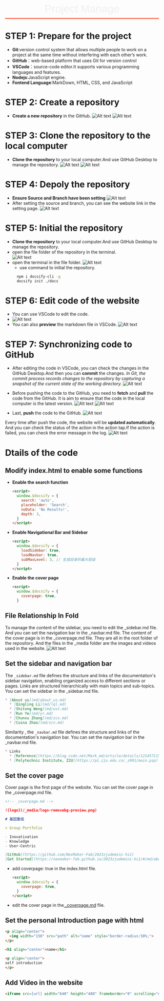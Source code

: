 <style>
    .custom-title {
        font-family: "Arial", sans-serif;
        font-size: 2.5em;
        text-align: center;
        padding: 10px 0;
        color: #EFEFEF;
        border-bottom: 3px solid #FF6347;
        margin-bottom: 20px;
    }
</style>

<div class="custom-title">Project Manage</div>

# STEP 1: Prepare for the project
- **Git**:version control system that allows multiple people to work on a project at the same time without interfering with each other’s work. 
- **GitHub**：web-based platform that uses Git for version control
- **VSCode**：source-code editor.It supports various programming languages and features.
- **Nodejs**:JavaScript engine.
- **Fontend Language**:MarkDown, HTML, CSS, and JavaScript

# STEP 2: Create a repository
- **Create a new repository** in the GitHub.
![Alt text](../_media/pro01_manage/create_repo.png)
![Alt text](../_media/pro01_manage/create_repo2.png)

# STEP 3: Clone the repository to the local computer

- **Clone the repository** to your local computer.And use GitHub Desktop to manage the repository.
![Alt text](../_media/pro01_manage/clone_repo1.png)
![Alt text](../_media/pro01_manage/copy_url.png)

# STEP 4: Depoly the repository
- **Ensure Source and Branch have been setting**
![Alt text](../_media/pro01_manage/github_branchAndsource.png)
- After setting the source and branch, you can see the website link in the setting page. 
![Alt text](../_media/pro01_manage/website.png)

# STEP 5: Initial the repository
- **Clone the repository** to your local computer.And use GitHub Desktop to manage the repository.
- open the file folder of the repository in the terminal.  
  ![Alt text](../_media/pro01_manage/desktop_finder.png)
- open the terminal in the file folder.
  ![Alt text](../_media/pro01_manage/terminal_file_folder.png)
  - use command to initial the repository.
  ```bash
    npm i docsify-cli -g
    docsify init ./docs
    ```
# STEP 6: Edit code of the website
- You can use VSCode to edit the code.
- ![Alt text](../_media/pro01_manage/vscode.png)
- You can also **preview** the markdown file in VSCode.
![Alt text](../_media/pro01_manage/vscode_editor.png)

# STEP 7: Synchronizing code to GitHub
- After editing the code in VSCode, you can check the changes in the GitHub Desktop.And then you can **commit** the changes. *In Git, the commit process records changes to the repository by capturing a snapshot of the current state of the working directory.*
![Alt text](../_media/pro01_manage/commit_pages.png)

- Before pushing the code to the GitHub, you need to **fetch** and **pull** the code from the GitHub. It is aim to ensure that the code in the local computer is the latest version.
![Alt text](../_media/pro01_manage/fetch_code.png)
![Alt text](../_media/pro01_manage/pull_code.png)
- Last, **push** the code to the GitHub.
![Alt text](../_media/pro01_manage/push_img.png)

Every time after push the code, the website will be **updated automatically**. And you can check the status of the action in the action tap.If the action is failed, you can check the error message in the log.
![Alt text](../_media/pro01_manage/action_status.png)


# Dtails of the code
## Modify index.html to enable some functions
- **Enable the search function**
  ```html
  <script>
    window.$docsify = {
      search: 'auto',
      placeholder: 'Search',
      noData: 'No Results!',
      depth: 3,
    }
  </script>
  ```
- **Enable Navigational Bar and Sidebar**
  ```html
  <script>
    window.$docsify = {
      loadSidebar: true,
      loadNavbar: true,
      subMaxLevel: 3, // 生成目录的最大层级
    }
  </script>
  ```
- **Enable the cover page**
  ```html
  <script>
    window.$docsify = {
      coverpage: true,
    }
  ```
## File Relationship In Fold
To manage the content of the sidebar, you need to edit the _sidebar.md file. And you can set the navigation bar in the _navbar.md file. The content of the cover page is in the _coverpage.md file. They are all in the root folder of the repository. And the files in the _media folder are the images and videos used in the website.
![Alt text](../_media/pro01_manage/file_folder.png)

## Set the sidebar and navigation bar
The `_sidebar.md` file defines the structure and links of the documentation's sidebar navigation, enabling organized access to different sections or pages. Links are structured hierarchically with main topics and sub-topics. You can set the sidebar in the _sidebar.md file.
  ```markdown
  * [About us](md/about_us.md)
    * [Qingling Li](md/lql.md)
    * [Shitong Weng](md/wst.md)
    * [Run Ye](md/yr.md)
    * [Chunxu Zhang](md/zcx.md)
    * [Cuina Zhao](md/zcn.md)
  ```
Similarity , the `_navbar.md` file defines the structure and links of the documentation's navigation bar. You can set the navigation bar in the _navbar.md file.
  ```markdown
  * Links
    * [Reference](https://blog.csdn.net/Mark_md/article/details/121457115)
    * [Polytechnic Institute, ZJU](https://pi.zju.edu.cn/_s991/main.psp)
  ```
## Set the cover page
Cover page is the first page of the website. You can set the cover page in the _coverpage.md file.
  ```markdown
<!-- _coverpage.md -->

![logo](/_media/logo-removebg-preview.png)

# 基因重组 

> Group Portfolio

- Inovativation
- Knowledge
- User-Centric

[GitHub](https://github.com/NexMaker-Fab/2023zjudemini-hi1)
[Get Started](https://nexmaker-fab.github.io/2023zjudemini-hi1/#/md/about_us)
  ```
- add coverpage: true in the index.html file.
  ```html
  <script>
    window.$docsify = {
      coverpage: true,
    }
  </script>
  ```
-  edit the cover page in the[ _coverpage.md](https://github.com/NexMaker-Fab/2023zjudemini-hi1/blob/main/_coverpage.md) file.

## Set the personal Introduction page with html
```html
<p align="center">
  <img width="150" src="path" alt="name" style="border-radius:50%;">
</p>

<h1 align="center">name</h1>

<p align="center">
self introduction
</p>
```
## Add Video in the website
```html
<iframe src=[url] width="640" height="480" frameborder="0" scrolling="no"></iframe>
```

